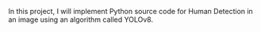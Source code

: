 In this project, I will implement Python source code for Human Detection in an image using an algorithm called YOLOv8.
